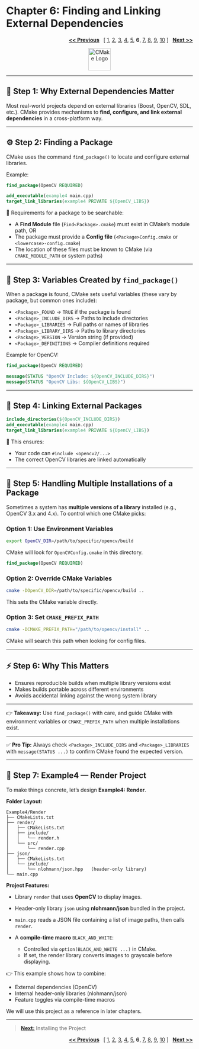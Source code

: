 # Chapter 6: Finding and Linking External Dependencies
<p align="right">
  <a href="Chapter_5.md"><b><< Previous</b></a>
  <b>&nbsp;</b>
  [
  <a href="Chapter_1.md">1</a>,
  <a href="Chapter_2.md">2</a>,
  <a href="Chapter_3.md">3</a>,
  <a href="Chapter_4.md">4</a>,
  <a href="Chapter_5.md">5</a>,
  <b>6</b>,
  <a href="Chapter_7.md">7</a>,
  <a href="Chapter_8.md">8</a>,
  <a href="Chapter_9.md">9</a>,
  <a href="Chapter_10.md">10</a>
  ]
  <b>&nbsp;</b>
  <a href="Chapter_7.md"><b>Next >></b></a>
</p>
<p align="center">
  <img src="https://cmake.org/wp-content/uploads/2023/08/CMake-Mark-1.svg" alt="CMake Logo" width="60"/>
</p>

---

## 📂 Step 1: Why External Dependencies Matter

Most real-world projects depend on external libraries (Boost, OpenCV, SDL, etc.). CMake provides mechanisms to **find, configure, and link external dependencies** in a cross-platform way.

---

## ⚙️ Step 2: Finding a Package

CMake uses the command `find_package()` to locate and configure external libraries.

Example:

```cmake
find_package(OpenCV REQUIRED)

add_executable(example4 main.cpp)
target_link_libraries(example4 PRIVATE ${OpenCV_LIBS})
```

📌 Requirements for a package to be searchable:

* A **Find Module** file (`Find<Package>.cmake`) must exist in CMake’s module path, OR
* The package must provide a **Config file** (`<Package>Config.cmake` or `<lowercase>-config.cmake`)
* The location of these files must be known to CMake (via `CMAKE_MODULE_PATH` or system paths)

---

## 📑 Step 3: Variables Created by `find_package()`

When a package is found, CMake sets useful variables (these vary by package, but common ones include):

* `<Package>_FOUND` → `TRUE` if the package is found
* `<Package>_INCLUDE_DIRS` → Paths to include directories
* `<Package>_LIBRARIES` → Full paths or names of libraries
* `<Package>_LIBRARY_DIRS` → Paths to library directories
* `<Package>_VERSION` → Version string (if provided)
* `<Package>_DEFINITIONS` → Compiler definitions required

Example for OpenCV:

```cmake
find_package(OpenCV REQUIRED)

message(STATUS "OpenCV Include: ${OpenCV_INCLUDE_DIRS}")
message(STATUS "OpenCV Libs: ${OpenCV_LIBS}")
```

---

## 📂 Step 4: Linking External Packages

```cmake
include_directories(${OpenCV_INCLUDE_DIRS})
add_executable(example4 main.cpp)
target_link_libraries(example4 PRIVATE ${OpenCV_LIBS})
```

📌 This ensures:

* Your code can `#include <opencv2/...>`
* The correct OpenCV libraries are linked automatically

---

## 🔄 Step 5: Handling Multiple Installations of a Package

Sometimes a system has **multiple versions of a library** installed (e.g., OpenCV 3.x and 4.x). To control which one CMake picks:

### Option 1: Use Environment Variables

```bash
export OpenCV_DIR=/path/to/specific/opencv/build
```

CMake will look for `OpenCVConfig.cmake` in this directory.

```cmake
find_package(OpenCV REQUIRED)
```

### Option 2: Override CMake Variables

```bash
cmake -DOpenCV_DIR=/path/to/specific/opencv/build ..
```

This sets the CMake variable directly.

### Option 3: Set `CMAKE_PREFIX_PATH`

```bash
cmake -DCMAKE_PREFIX_PATH="/path/to/opencv/install" ..
```

CMake will search this path when looking for config files.

---

## ⚡ Step 6: Why This Matters

* Ensures reproducible builds when multiple library versions exist
* Makes builds portable across different environments
* Avoids accidental linking against the wrong system library

---

👉 **Takeaway:** Use `find_package()` with care, and guide CMake with environment variables or `CMAKE_PREFIX_PATH` when multiple installations exist.

---

✅ **Pro Tip:** Always check `<Package>_INCLUDE_DIRS` and `<Package>_LIBRARIES` with `message(STATUS ...)` to confirm CMake found the expected version.

---

## 📂 Step 7: Example4 — Render Project

To make things concrete, let’s design **Example4: Render**.

**Folder Layout:**

```
Example4/Render
├── CMakeLists.txt
├── render/
│   ├── CMakeLists.txt
│   ├── include/
│   │   └── render.h
│   └── src/
│       └── render.cpp
├── json/
│   ├── CMakeLists.txt
│   └── include/
│       └── nlohmann/json.hpp   (header-only library)
└── main.cpp
```

**Project Features:**

* Library `render` that uses **OpenCV** to display images.
* Header-only library `json` using **nlohmann/json** bundled in the project.
* `main.cpp` reads a JSON file containing a list of image paths, then calls `render`.
* A **compile-time macro** `BLACK_AND_WHITE`:

  * Controlled via `option(BLACK_AND_WHITE ...)` in CMake.
  * If set, the render library converts images to grayscale before displaying.

👉 This example shows how to combine:

* External dependencies (OpenCV)
* Internal header-only libraries (nlohmann/json)
* Feature toggles via compile-time macros

We will use this project as a reference in later chapters.

---

> [**Next:**](Chapter_7.md) Installing the Project
<p align="right">
  <a href="Chapter_5.md"><b><< Previous</b></a>
  <b>&nbsp;</b>
  [
  <a href="Chapter_1.md">1</a>,
  <a href="Chapter_2.md">2</a>,
  <a href="Chapter_3.md">3</a>,
  <a href="Chapter_4.md">4</a>,
  <a href="Chapter_5.md">5</a>,
  <b>6</b>,
  <a href="Chapter_7.md">7</a>,
  <a href="Chapter_8.md">8</a>,
  <a href="Chapter_9.md">9</a>,
  <a href="Chapter_10.md">10</a>
  ]
  <b>&nbsp;</b>
  <a href="Chapter_7.md"><b>Next >></b></a>
</p>
